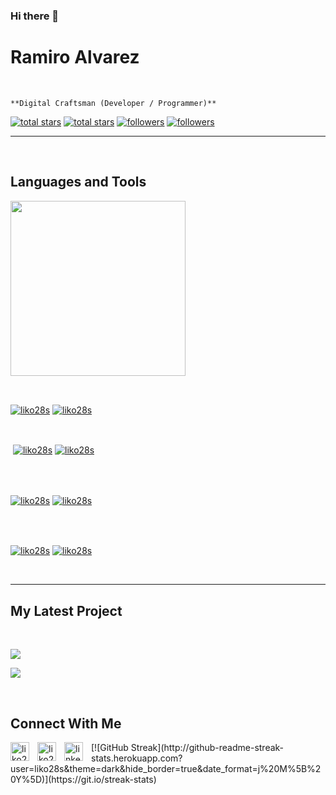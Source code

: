 ### Hi there 👋
<h1> Ramiro Alvarez</h1>
<br /> 

                    
`**Digital Craftsman (Developer / Programmer)**`

                    

<p align="left"></p>
<p align="left"> 
  <a href="https://github.com/liko28s?tab=repositories&sort=stargazers#gh-light-mode-only">
    <img alt="total stars" title="Total stars on GitHub" src="https://custom-icon-badges.demolab.com/github/stars/liko28s?color=3ea97d&style=for-the-badge&labelColor=40b682&logo=star#gh-light-mode-only"/></a>
  
  <a href="https://github.com/liko28s?tab=repositories&sort=stargazers#gh-dark-mode-only">
    <img alt="total stars" title="Total stars on GitHub" src="https://custom-icon-badges.demolab.com/github/stars/liko28s?color=655489&style=for-the-badge&labelColor=c691e9&logo=star#gh-dark-mode-only"/></a>
  
  <a href="https://github.com/liko28s?tab=followers#gh-light-mode-only">
    <img alt="followers" title="Follow me on Github" src="https://custom-icon-badges.demolab.com/github/followers/liko28s?color=2c4954&labelColor=2c3e50&style=for-the-badge&logo=person-add&label=Follow&logoColor=white#gh-light-mode-only"/></a>
    
  <a href="https://github.com/liko28s?tab=followers#gh-dark-mode-only">
    <img alt="followers" title="Follow me on Github" src="https://custom-icon-badges.demolab.com/github/followers/liko28s?color=dacc84&labelColor=f9e692&style=for-the-badge&logo=person-add&label=Follow&logoColor=white#gh-dark-mode-only"/></a>
</p>

---
<br />

                    

<h2>Languages and Tools</h2> 
<p align="left">
<img width="280px"  src="https://skillicons.dev/icons?i=vite,python,docker,django,wagtail&perline=9"  />
</p>
<br />

                    

<p><a href="https://github.com/liko28s#gh-dark-mode-only" target="_blank"><img align="center" src="https://github-readme-stats.vercel.app/api/top-langs/?username=liko28s&langs_count=6&show_icon=true&layout=compact&theme=nightowl#gh-dark-mode-only" alt="liko28s" /></a>
  <a href="https://github.com/liko28s#gh-light-mode-only" target="_blank"><img align="center" src="https://github-readme-stats.vercel.app/api/top-langs/?username=liko28s&langs_count=6&show_icon=true&layout=compact&theme=vue#gh-light-mode-only" alt="liko28s" /></a>
</p>

<br />

<p>&nbsp;<a href="https://github.com/liko28s#gh-dark-mode-only" target="_blank"><img align="center" src="https://github-readme-stats.vercel.app/api?username=liko28s&count_private=true&show_icons=true&theme=nightowl#gh-dark-mode-only" alt="liko28s" /></a>
<a href="https://github.com/liko28s#gh-light-mode-only" target="_blank"><img align="center" src="https://github-readme-stats.vercel.app/api?username=liko28s&count_private=true&show_icons=true&theme=vue#gh-light-mode-only" alt="liko28s" /></a>
</p> 
<br>
<br />

<p><a href="https://github.com/liko28s#gh-dark-mode-only" target="_blank"><img align="center" src="https://streak-stats.demolab.com?user=liko28s&theme=nightowl#gh-dark-mode-only" alt="liko28s"/></a>
<a href="https://github.com/liko28s#gh-light-mode-only" target="_blank"><img align="center" src="https://streak-stats.demolab.com?user=liko28s&theme=vue#gh-light-mode-only" alt="liko28s"/></a></p>
<br/>
<br />

<p><a href="https://github.com/liko28s#gh-dark-mode-only" target="_blank"><img align="center" src="https://github-readme-activity-graph.cyclic.app/graph?username=liko28s&theme=nightowl#gh-dark-mode-only" alt="liko28s" /></a>
<a href="https://github.com/liko28s#gh-light-mode-only" target="_blank"><img align="center" src="https://github-readme-activity-graph.cyclic.app/graph?username=liko28s&theme=vue#gh-light-mode-only" alt="liko28s" /></a></p>
<br/>

---


                    

<h2>My Latest Project</h2> 
<br />
<p><a href="https://github.com/liko28s/wagtail-svg-images #gh-dark-mode-only" target="_blank"><img align="center" src="https://github-readme-stats.vercel.app/api/pin/?username=liko28s&repo=wagtail-svg-images &theme=nightowl&show_owner=true#gh-dark-mode-only"/></a></p>
<p><a href="https://github.com/liko28s/wagtail-svg-images #gh-light-mode-only" target="_blank"><img align="center" src="https://github-readme-stats.vercel.app/api/pin/?username=liko28s&repo=wagtail-svg-images &theme=vue&show_owner=true#gh-light-mode-only"/></a></p>
<br />


                    

<h2>Connect With Me</h2> 
<p align="left">
<a href="https://twitter.com/liko28s" target="_blank"><img align="left" width="30px" style="padding-right:10px;" src="https://raw.githubusercontent.com/rahuldkjain/github-profile-readme-generator/master/src/images/icons/Social/twitter.svg" alt="liko28s" /></a>
<a href="https://instagram.com/liko28s" target="_blank"><img align="left" width="30px" style="padding-right:10px" src="https://raw.githubusercontent.com/rahuldkjain/github-profile-readme-generator/master/src/images/icons/Social/instagram.svg" alt="liko28s" /></a>
<a href="https://www.linkedin.com/in/liko28s/" target="_blank"><img align="left" alt="linkedin" width="30px" style="padding-right: 10px;" src="https://cdn.jsdelivr.net/gh/devicons/devicon/icons/linkedin/linkedin-original.svg" /></a>
</p>
[![GitHub Streak](http://github-readme-streak-stats.herokuapp.com?user=liko28s&theme=dark&hide_border=true&date_format=j%20M%5B%20Y%5D)](https://git.io/streak-stats)
